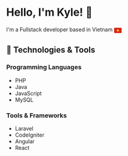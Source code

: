 # Hello, I'm Kyle! 👋

<p>
  I'm a Fullstack developer based in Vietnam
  <img src="https://raw.githubusercontent.com/phieule2024/phieule2024/5b25793793916496c3a5cb913232f1a8d2389d98/vn-icon.svg" alt="flag" height="20px" style="vertical-align:middle;margin-top: 2px;">
</p>

## 🔧 Technologies & Tools

### Programming Languages

- PHP
- Java
- JavaScript
- MySQL

### Tools & Frameworks

- Laravel
- CodeIgniter
- Angular
- React
